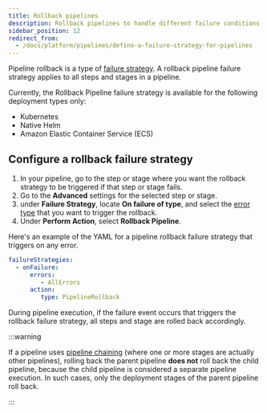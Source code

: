 ```yaml
---
title: Rollback pipelines
description: Rollback pipelines to handle different failure conditions.
sidebar_position: 12
redirect_from:
  - /docs/platform/pipelines/define-a-failure-strategy-for-pipelines
---
```


Pipeline rollback is a type of [failure strategy](/docs/platform/pipelines/failure-handling/define-a-failure-strategy-on-stages-and-steps). A rollback pipeline failure strategy applies to all steps and stages in a pipeline.

Currently, the Rollback Pipeline failure strategy is available for the following deployment types only:

* Kubernetes
* Native Helm
* Amazon Elastic Container Service (ECS)

## Configure a rollback failure strategy

1. In your pipeline, go to the step or stage where you want the rollback strategy to be triggered if that step or stage fails.
2. Go to the **Advanced** settings for the selected step or stage.
3. under **Failure Strategy**, locate **On failure of type**, and select the [error type](/docs/platform/pipelines/failure-handling/define-a-failure-strategy-on-stages-and-steps/#error-types) that you want to trigger the rollback.
3. Under **Perform Action**, select **Rollback Pipeline**.

Here's an example of the YAML for a pipeline rollback failure strategy that triggers on any error.

```yaml
failureStrategies:
  - onFailure:
      errors:
         - AllErrors
      action:
         type: PipelineRollback
```

During pipeline execution, if the failure event occurs that triggers the rollback failure strategy, all steps and stage are rolled back accordingly.

:::warning

If a pipeline uses [pipeline chaining](/docs/platform/pipelines/pipeline-chaining/) (where one or more stages are actually other pipelines), rolling back the parent pipeline **does not** roll back the child pipeline, because the child pipeline is considered a separate pipeline execution. In such cases, only the deployment stages of the parent pipeline roll back.

:::
